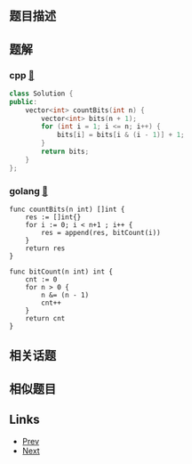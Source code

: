 
# [](https://leetcode-cn.com/problems/counting-bits)

## 题目描述



## 题解

### cpp [🔗](counting-bits.cpp) 
```cpp
class Solution {
public:
    vector<int> countBits(int n) {
        vector<int> bits(n + 1);
        for (int i = 1; i <= n; i++) {
            bits[i] = bits[i & (i - 1)] + 1;
        }
        return bits;
    }
};
```
### golang [🔗](counting-bits.go) 
```golang
func countBits(n int) []int {
    res := []int{}
    for i := 0; i < n+1 ; i++ {
        res = append(res, bitCount(i))
    }
    return res
}

func bitCount(n int) int {
    cnt := 0
    for n > 0 {
        n &= (n - 1)
        cnt++
    }
    return cnt
}
```


## 相关话题



## 相似题目



## Links

- [Prev](../house-robber-iii/README.md) 
- [Next](../integer-break/README.md) 

